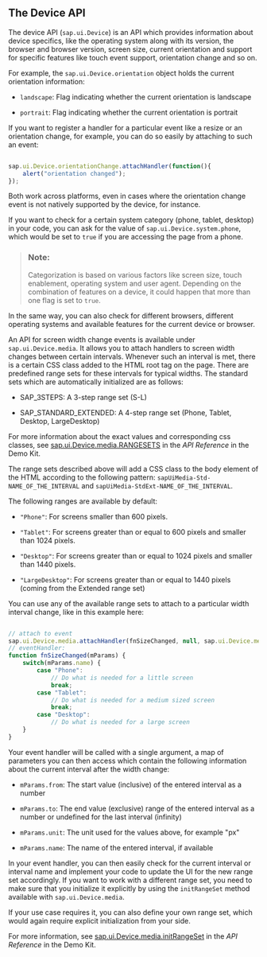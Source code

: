 <!-- loio69a8e469fbde46e7b8916250080effbd -->

## The Device API

The device API \(`sap.ui.Device`\) is an API which provides information about device specifics, like the operating system along with its version, the browser and browser version, screen size, current orientation and support for specific features like touch event support, orientation change and so on.

For example, the `sap.ui.Device.orientation` object holds the current orientation information:

-   `landscape`: Flag indicating whether the current orientation is landscape

-   `portrait`: Flag indicating whether the current orientation is portrait


If you want to register a handler for a particular event like a resize or an orientation change, for example, you can do so easily by attaching to such an event:

```js

sap.ui.Device.orientationChange.attachHandler(function(){
	alert("orientation changed");
});
```

Both work across platforms, even in cases where the orientation change event is not natively supported by the device, for instance.

If you want to check for a certain system category \(phone, tablet, desktop\) in your code, you can ask for the value of `sap.ui.Device.system.phone`, which would be set to `true` if you are accessing the page from a phone.

> ### Note:  
> Categorization is based on various factors like screen size, touch enablement, operating system and user agent. Depending on the combination of features on a device, it could happen that more than one flag is set to `true`.

In the same way, you can also check for different browsers, different operating systems and available features for the current device or browser.

An API for screen width change events is available under `sap.ui.Device.media`. It allows you to attach handlers to screen width changes between certain intervals. Whenever such an interval is met, there is a certain CSS class added to the HTML root tag on the page. There are predefined range sets for these intervals for typical widths. The standard sets which are automatically initialized are as follows:

-   SAP\_3STEPS: A 3-step range set \(S-L\)

-   SAP\_STANDARD\_EXTENDED: A 4-step range set \(Phone, Tablet, Desktop, LargeDesktop\)


For more information about the exact values and corresponding css classes, see [sap.ui.Device.media.RANGESETS](https://ui5.sap.com/#/api/sap.ui.Device.media.RANGESETS) in the *API Reference* in the Demo Kit.

The range sets described above will add a CSS class to the body element of the HTML according to the following pattern: `sapUiMedia-Std-NAME_OF_THE_INTERVAL` and `sapUiMedia-StdExt-NAME_OF_THE_INTERVAL`.

The following ranges are available by default:

-   `"Phone"`: For screens smaller than 600 pixels.

-   `"Tablet"`: For screens greater than or equal to 600 pixels and smaller than 1024 pixels.

-   `"Desktop"`: For screens greater than or equal to 1024 pixels and smaller than 1440 pixels.

-   `"LargeDesktop"`: For screens greater than or equal to 1440 pixels \(coming from the Extended range set\)


You can use any of the available range sets to attach to a particular width interval change, like in this example here:

```js

// attach to event
sap.ui.Device.media.attachHandler(fnSizeChanged, null, sap.ui.Device.media.RANGESETS.SAP_STANDARD);
// eventHandler: 
function fnSizeChanged(mParams) {
    switch(mParams.name) {
        case "Phone":
            // Do what is needed for a little screen
            break;
        case "Tablet":
            // Do what is needed for a medium sized screen
            break;
        case "Desktop":
            // Do what is needed for a large screen
    }
}

```

Your event handler will be called with a single argument, a map of parameters you can then access which contain the following information about the current interval after the width change:

-   `mParams.from`: The start value \(inclusive\) of the entered interval as a number

-   `mParams.to`: The end value \(exclusive\) range of the entered interval as a number or undefined for the last interval \(infinity\)

-   `mParams.unit`: The unit used for the values above, for example "px"

-   `mParams.name`: The name of the entered interval, if available


In your event handler, you can then easily check for the current interval or interval name and implement your code to update the UI for the new range set accordingly. If you want to work with a different range set, you need to make sure that you initialize it explicitly by using the `initRangeSet` method available with `sap.ui.Device.media`.

If your use case requires it, you can also define your own range set, which would again require explicit initialization from your side.

For more information, see [sap.ui.Device.media.initRangeSet](https://ui5.sap.com/#/api/sap.ui.Device.media/methods/sap.ui.Device.media.initRangeSet) in the *API Reference* in the Demo Kit.

